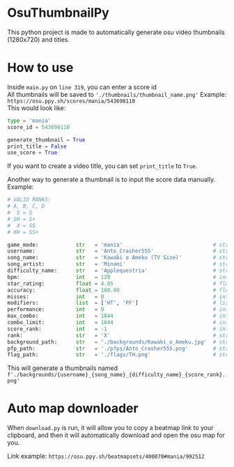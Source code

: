 # OsuThumbnailPy

This python project is made to automatically generate osu video thumbnails (1280x720) and titles.

# How to use

Inside `main.py` on `line 319`, you can enter a score id<br>
All thumbnails will be saved to `'./thumbnails/thumbnail_name.png'`
Example: `https://osu.ppy.sh/scores/mania/543698110`<br>
This would look like:
```py
type = 'mania'
score_id = 543698110

generate_thumbnail = True
print_title = False
use_score = True
```
If you want to create a video title, you can set `print_title` to `True`.<br>

Another way to generate a thumbnail is to input the score data manually.
Example:
```py
# VALID RANKS:
# A, B, C, D
#  S = S
# SH = S+
#  X = SS
# XH = SS+

game_mode:            str   = 'mania'                             # string gamemode
username:             str   = 'Anto_Crasher555'                   # string username
song_name:            str   = 'Kawaki o Ameku (TV Size)'          # string song name
song_artist:          str   = 'Minami'                            # string song artist
difficulty_name:      str   = 'Applequestria'                     # string difficulty name
bpm:                  int   = 129                                 # int    song bpm
star_rating:          float = 4.85                                # float  difficulty star rating
accuracy:             float = 100.00                              # float  score accuacy
misses:               int   = 0                                   # int    miss count
modifiers:            list  = ['HT', 'PF']                        # list   modifiers used (2 letters)
performance:          int   = 0                                   # int    performance points (pp)
max_combo:            int   = 1044                                # int    maximum combo achieved in score
combo_limit:          int   = 1044                                # int    maximum achievable combo
score_rank:           int   = -1                                  # int    score global rank (use -1 for unranked)
rank:                 str   = 'X'                                 # string score rank (see above for VALID RANKS)
background_path:      str   = './backgrounds/Kawaki_o_Ameku.jpg'  # string background path (starts by './backgrounds/')
pfp_path:             str   = './pfps/Anto_Crasher555.png'        # string profile picture path (starts by './pfps/')
flag_path:            str   = './flags/TH.png'                    # string flag path (starts by './flags/')
```
This will generate a thumbnails named `f'./backgrounds/{username}_{song_name}_{difficulty_name}_{score_rank}.png'`

# Auto map downloader

When `download.py` is run, it will allow you to copy a beatmap link to your clipboard, and then it will automatically download and open the osu map for you.

Link example: `https://osu.ppy.sh/beatmapsets/400078#mania/992512`
